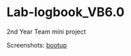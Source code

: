 # Lab-logbook_VB6.0

2nd Year Team mini project

Screenshots:
[bootup](./screenShots/Screenshot%20from%202023-11-05%2021-58-48.png.jpg)
